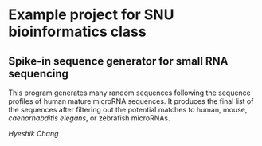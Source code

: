 # Example project for SNU bioinformatics class

## Spike-in sequence generator for small RNA sequencing

This program generates many random sequences following the
sequence profiles of human mature microRNA sequences.
It produces the final list of the sequences after filtering
out the potential matches to human, mouse, _caenorhabditis elegans_, or
zebrafish microRNAs.

_Hyeshik Chang_
